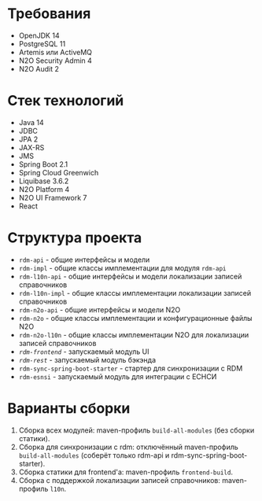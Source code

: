 # Требования
- OpenJDK 14
- PostgreSQL 11
- Artemis или ActiveMQ
- N2O Security Admin 4
- N2O Audit 2

# Cтек технологий
- Java 14
- JDBC
- JPA 2
- JAX-RS
- JMS
- Spring Boot 2.1
- Spring Cloud Greenwich
- Liquibase 3.6.2
- N2O Platform 4
- N2O UI Framework 7
- React

# Структура проекта
- `rdm-api` - общие интерфейсы и модели
- `rdm-impl` - общие классы имплементации для модуля `rdm-api`
- `rdm-l10n-api` - общие интерфейсы и модели локализации записей справочников
- `rdm-l10n-impl` - общие классы имплементации локализации записей справочников
- `rdm-n2o-api` - общие интерфейсы и модели N2O 
- `rdm-n2o` - общие классы имплементации и конфигурационные файлы N2O 
- `rdm-n2o-l10n` - общие классы имплементации N2O для локализации записей справочников
- *`rdm-frontend`* - запускаемый модуль UI
- *`rdm-rest`* - запускаемый модуль бэкэнда
- `rdm-sync-spring-boot-starter` - стартер для синхронизации с RDM
- `rdm-esnsi` - запускаемый модуль для интеграции с ЕСНСИ

# Варианты сборки
1) Сборка всех модулей: maven-профиль `build-all-modules` (без сборки статики).
2) Сборка для синхронизации с rdm: отключённый maven-профиль `build-all-modules` (соберёт только rdm-api и rdm-sync-spring-boot-starter). 
3) Сборка статики для frontend'а: maven-профиль `frontend-build`.
4) Сборка с поддержкой локализации записей справочников: maven-профиль `l10n`.
